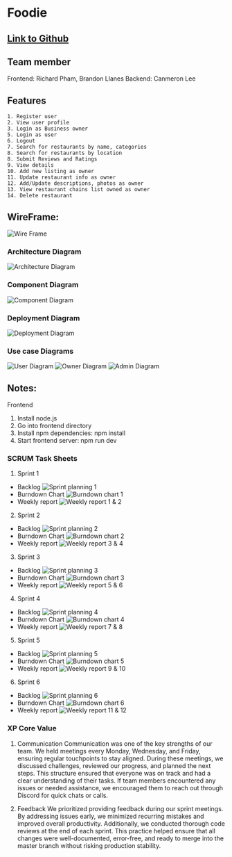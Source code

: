 # Foodie

## [Link to Github](https://github.com/gopinathsjsu/team-project-cmpe202_fall24_foodie)

## Team member

Frontend: Richard Pham, Brandon Llanes
Backend: Canmeron Lee

## Features

    1. Register user
    2. View user profile
    3. Login as Business owner
    5. Login as user
    6. Logout
    7. Search for restaurants by name, categories
    8. Search for restaurants by location
    8. Submit Reviews and Ratings
    9. View details
    10. Add new listing as owner
    11. Update restaurant info as owner
    12. Add/Update descriptions, photos as owner
    13. View restaurant chains list owned as owner
    14. Delete restaurant

## WireFrame:

 <img src="/Documents/wireframe.png" alt="Wire Frame"/>

### Architecture Diagram

<img src="/Documents/architecture diagram.png" alt=" Architecture Diagram"/>

### Component Diagram

<img src="/Documents/component.png" alt=" Component Diagram"/>

### Deployment Diagram

<img src="/Documents/deployment_diagram.png" alt=" Deployment Diagram"/>

### Use case Diagrams

<img src="/Documents/user diagram.png" alt="User Diagram"/>
<img src="/Documents/owner diagram.png" alt="Owner Diagram"/>
<img src="/Documents/admin diagram.png" alt="Admin Diagram"/>

## Notes:

Frontend

1. Install node.js
2. Go into frontend directory
3. Install npm dependencies: npm install
4. Start frontend server: npm run dev

### SCRUM Task Sheets

1. Sprint 1

- Backlog
  <img src="/Documents/sprint planning 1.png" alt="Sprint planning 1"/>
- Burndown Chart
  <img src="/Documents/burndown 1.png" alt="Burndown chart 1"/>
- Weekly report
  <img src="/Documents/weekly report 1_2.png" alt="Weekly report 1 & 2"/>

2. Sprint 2

- Backlog
  <img src="/Documents/sprint planning 2.png" alt="Sprint planning 2"/>
- Burndown Chart
  <img src="/Documents/burndown 2.png" alt="Burndown chart 2"/>
- Weekly report
  <img src="/Documents/weekly report 3_4.png" alt="Weekly report 3 & 4"/>

3. Sprint 3

- Backlog
  <img src="/Documents/sprint planning 3.png" alt="Sprint planning 3"/>
- Burndown Chart
  <img src="/Documents/burndown 3.png" alt="Burndown chart 3"/>
- Weekly report
  <img src="/Documents/weekly report 5_6.png" alt="Weekly report 5 & 6"/>

4. Sprint 4

- Backlog
  <img src="/Documents/sprint planning 4.png" alt="Sprint planning 4"/>
- Burndown Chart
  <img src="/Documents/burndown 4.png" alt="Burndown chart 4"/>
- Weekly report
  <img src="/Documents/weekly report 7_8.png" alt="Weekly report 7 & 8"/>

5. Sprint 5

- Backlog
  <img src="/Documents/sprint planning 5.png" alt="Sprint planning 5"/>
- Burndown Chart
  <img src="/Documents/burndown 5.png" alt="Burndown chart 5"/>
- Weekly report
  <img src="/Documents/weekly report 9_10.png" alt="Weekly report 9 & 10"/>

6. Sprint 6

- Backlog
  <img src="/Documents/sprint planning 6.png" alt="Sprint planning 6"/>
- Burndown Chart
  <img src="/Documents/burndown 6.png" alt="Burndown chart 6"/>
- Weekly report
  <img src="/Documents/weekly report 11_12.png" alt="Weekly report 11 & 12"/>

### XP Core Value

1. Communication
   Communication was one of the key strengths of our team. We held meetings every Monday, Wednesday, and Friday, ensuring regular touchpoints to stay aligned. During these meetings, we discussed challenges, reviewed our progress, and planned the next steps. This structure ensured that everyone was on track and had a clear understanding of their tasks. If team members encountered any issues or needed assistance, we encouraged them to reach out through Discord for quick chats or calls.

2. Feedback
   We prioritized providing feedback during our sprint meetings. By addressing issues early, we minimized recurring mistakes and improved overall productivity. Additionally, we conducted thorough code reviews at the end of each sprint. This practice helped ensure that all changes were well-documented, error-free, and ready to merge into the master branch without risking production stability.
